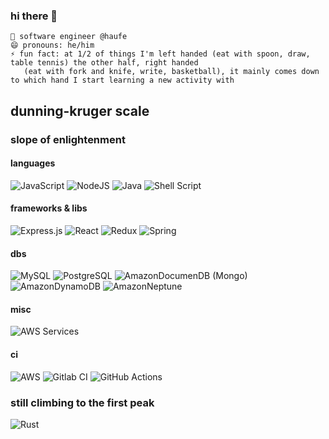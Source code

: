 ### hi there 👋

    🔭 software engineer @haufe
    😄 pronouns: he/him
    ⚡ fun fact: at 1/2 of things I'm left handed (eat with spoon, draw, table tennis) the other half, right handed
       (eat with fork and knife, write, basketball), it mainly comes down to which hand I start learning a new activity with

## dunning-kruger scale
### slope of enlightenment

#### languages
![JavaScript](https://img.shields.io/badge/javascript-%23323330.svg?style=for-the-badge&logo=javascript&logoColor=%23F7DF1E)
![NodeJS](https://img.shields.io/badge/Node.js-43853D?style=for-the-badge&logo=node.js&logoColor=white)
![Java](https://img.shields.io/badge/Java-ED8B00?style=for-the-badge&logo=java&logoColor=white)
![Shell Script](https://img.shields.io/badge/shell_script-%23121011.svg?style=for-the-badge&logo=gnu-bash&logoColor=white)

#### frameworks & libs
![Express.js](https://img.shields.io/badge/express.js-%23404d59.svg?style=for-the-badge&logo=express&logoColor=%2361DAFB)
![React](https://img.shields.io/badge/react-%2320232a.svg?style=for-the-badge&logo=react&logoColor=%2361DAFB)
![Redux](https://img.shields.io/badge/Redux-593D88?style=for-the-badge&logo=redux&logoColor=white)
![Spring](https://img.shields.io/badge/Spring-6DB33F?style=for-the-badge&logo=spring&logoColor=white)

#### dbs
![MySQL](https://img.shields.io/badge/MySQL-00000F?style=for-the-badge&logo=mysql&logoColor=white)
![PostgreSQL](https://img.shields.io/badge/PostgreSQL-316192?style=for-the-badge&logo=postgresql&logoColor=white)
![AmazonDocumenDB (Mongo)](https://img.shields.io/badge/MongoDB-4EA94B?style=for-the-badge&logo=mongodb&logoColor=white)
![AmazonDynamoDB](https://img.shields.io/badge/Amazon%20DynamoDB-4053D6?style=for-the-badge&logo=Amazon%20DynamoDB&logoColor=white)
![AmazonNeptune](https://img.shields.io/badge/Amazon%20Neptune-4053D6?style=for-the-badge&logo=Sourcegraph&logoColor=white)

#### misc
![AWS Services](https://img.shields.io/badge/Amazon_AWS-232F3E?style=for-the-badge&logo=amazon-aws&logoColor=white)

#### ci
![AWS](https://img.shields.io/badge/Amazon_AWS-232F3E?style=for-the-badge&logo=amazon-aws&logoColor=white)
![Gitlab CI](https://img.shields.io/badge/GitLab-330F63?style=for-the-badge&logo=gitlab&logoColor=white)
![GitHub Actions](https://img.shields.io/badge/githubactions-%232671E5.svg?style=for-the-badge&logo=githubactions&logoColor=white)

### still climbing to the first peak
![Rust](https://img.shields.io/badge/Rust-000000?style=for-the-badge&logo=rust&logoColor=white)

